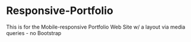 # Responsive-Portfolio
This is for the Mobile-responsive Portfolio Web Site w/ a layout via media queries - no Bootstrap
